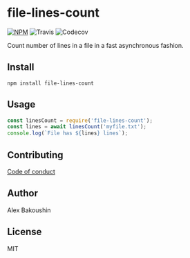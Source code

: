 # file-lines-count

[![NPM](https://img.shields.io/npm/v/file-lines-count)](https://www.npmjs.com/package/file-lines-count)
![Travis](https://img.shields.io/travis/bakoushin/file-lines-count)
![Codecov](https://img.shields.io/codecov/c/github/bakoushin/file-lines-count)

Count number of lines in a file in a fast asynchronous fashion.

## Install

```
npm install file-lines-count
```

## Usage

```javascript
const linesCount = require('file-lines-count');
const lines = await linesCount('myfile.txt');
console.log(`File has ${lines} lines`);
```

## Contributing

[Code of conduct](https://github.com/bakoushin/file-lines-count/blob/master/CODE_OF_CONDUCT.md)

## Author

Alex Bakoushin

## License

MIT
